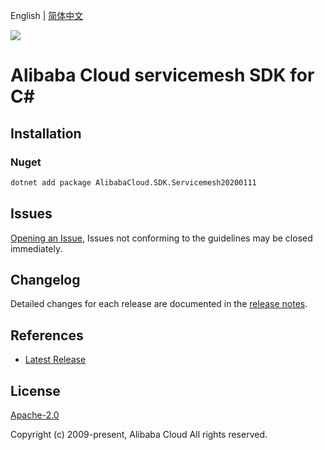 English | [简体中文](README-CN.md)

![](https://aliyunsdk-pages.alicdn.com/icons/AlibabaCloud.svg)

# Alibaba Cloud servicemesh SDK for C#

## Installation

### Nuget

```bash
dotnet add package AlibabaCloud.SDK.Servicemesh20200111
```

## Issues

[Opening an Issue](https://github.com/aliyun/alibabacloud-csharp-sdk/issues/new), Issues not conforming to the guidelines may be closed immediately.

## Changelog

Detailed changes for each release are documented in the [release notes](./ChangeLog.md).

## References

* [Latest Release](https://github.com/aliyun/alibabacloud-csharp-sdk/)

## License

[Apache-2.0](http://www.apache.org/licenses/LICENSE-2.0)

Copyright (c) 2009-present, Alibaba Cloud All rights reserved.
